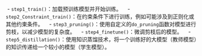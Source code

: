   - `step1_train()`：加载预训练模型并开始训练。
   - `step2_Constraint_train()`：在约束条件下进行训练，例如可能涉及到正则化或其他约束条件。
   - `step3_pruning()`：使用自定义的`do_pruning`函数对模型进行剪枝，以减少模型的复杂度。
   - `step4_finetune()`：微调剪枝后的模型。
   - `step5_distillation()`：使用知识蒸馏技术，将一个训练好的大模型（教师模型）的知识传递给一个较小的模型（学生模型）。
